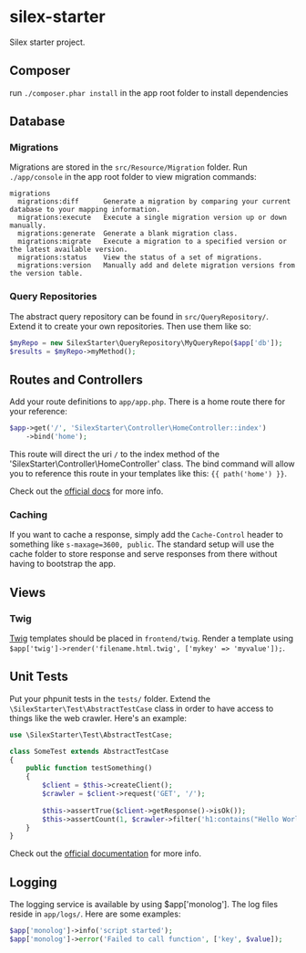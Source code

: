 # silex-starter
Silex starter project.

## Composer

run `./composer.phar install` in the app root folder to install dependencies

## Database

### Migrations

Migrations are stored in the `src/Resource/Migration` folder. Run `./app/console` in the app root folder to view migration commands:

```Text
migrations
  migrations:diff      Generate a migration by comparing your current database to your mapping information.
  migrations:execute   Execute a single migration version up or down manually.
  migrations:generate  Generate a blank migration class.
  migrations:migrate   Execute a migration to a specified version or the latest available version.
  migrations:status    View the status of a set of migrations.
  migrations:version   Manually add and delete migration versions from the version table.
```

### Query Repositories

The abstract query repository can be found in `src/QueryRepository/`. Extend it to create your own repositories. Then use them like so:

```php
$myRepo = new SilexStarter\QueryRepository\MyQueryRepo($app['db']);
$results = $myRepo->myMethod();
```

## Routes and Controllers

Add your route definitions to `app/app.php`.
There is a home route there for your reference:

```php
$app->get('/', 'SilexStarter\Controller\HomeController::index')
    ->bind('home');
```

This route will direct the uri `/` to the index method of the 'SilexStarter\Controller\HomeController' class. The bind command will allow you to reference this route in your templates like this: `{{ path('home') }}`.

Check out the [official docs](http://silex.sensiolabs.org/doc/usage.html#routing) for more info.

### Caching

If you want to cache a response, simply add the `Cache-Control` header to something like `s-maxage=3600, public`. The standard setup will use the cache folder to store response and serve responses from there without having to bootstrap the app.

## Views

### Twig

[Twig](http://twig.sensiolabs.org/) templates should be placed in `frontend/twig`. Render a template using `$app['twig']->render('filename.html.twig', ['mykey' => 'myvalue']);`.

## Unit Tests

Put your phpunit tests in the `tests/` folder. Extend the `\SilexStarter\Test\AbstractTestCase` class in order to have access to things like the web crawler. Here's an example:

```php
use \SilexStarter\Test\AbstractTestCase;

class SomeTest extends AbstractTestCase
{
    public function testSomething()
    {
        $client = $this->createClient();
        $crawler = $client->request('GET', '/');
    
        $this->assertTrue($client->getResponse()->isOk());
        $this->assertCount(1, $crawler->filter('h1:contains("Hello World")'));
    }
}
```

Check out the [official documentation](http://silex.sensiolabs.org/doc/testing.html) for more info.

## Logging

The logging service is available by using $app['monolog']. The log files reside in `app/logs/`. Here are some examples:

```php
$app['monolog']->info('script started');
$app['monolog']->error('Failed to call function', ['key', $value]);
```